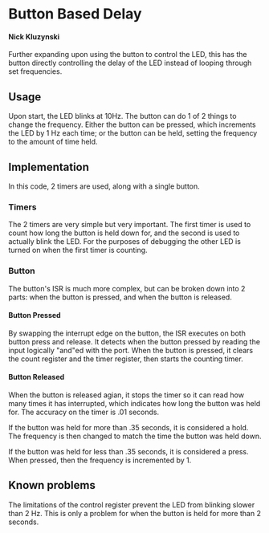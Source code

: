 # Button Based Delay
#### Nick Kluzynski
Further expanding upon using the button to control the LED, this has the button directly controlling the delay of the LED instead of looping through set frequencies.

## Usage
Upon start, the LED blinks at 10Hz. The button can do 1 of 2 things to change the frequency. Either the button can be pressed, which increments the LED by 1 Hz each time; or the button can be held, setting the frequency to the amount of time held.
## Implementation
In this code, 2 timers are used, along with a single button.
### Timers
The 2 timers are very simple but very important. The first timer is used to count how long the button is held down for, and the second is used to actually blink the LED. For the purposes of debugging the other LED is turned on when the first timer is counting.
### Button
The button's ISR is much more complex, but can be broken down into 2 parts: when the button is pressed, and when the button is released.
#### Button Pressed
By swapping the interrupt edge on the button, the ISR executes on both button press and release. It detects when the button pressed by reading the input logically "and"ed with the port. When the button is pressed, it clears the count register and the timer register, then starts the counting timer.
#### Button Released
When the button is released agian, it stops the timer so it can read how many times it has interrupted, which indicates how long the button was held for. The accuracy on the timer is .01 seconds. 

If the button was held for more than .35 seconds, it is considered a hold. The frequency is then changed to match the time the button was held down. 

If the button was held for less than .35 seconds, it is considered a press. When pressed, then the frequency is incremented by 1.


## Known problems
The limitations of the control register prevent the LED from blinking slower than 2 Hz. This is only a problem for when the button is held for more than 2 seconds.
